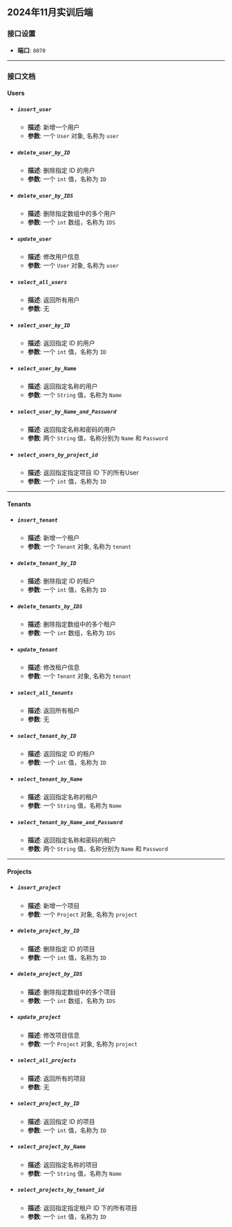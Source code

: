 ## 2024年11月实训后端

### 接口设置
- **端口**: `8070`

---

### 接口文档

#### Users
- ##### `insert_user`
  - **描述**: 新增一个用户
  - **参数**: 一个 `User` 对象, 名称为 `user`

- ##### `delete_user_by_ID`
  - **描述**: 删除指定 ID 的用户
  - **参数**: 一个 `int` 值，名称为 `ID`

- ##### `delete_user_by_IDS`
  - **描述**: 删除指定数组中的多个用户
  - **参数**: 一个 `int` 数组，名称为 `IDS`

- ##### `update_user`
  - **描述**: 修改用户信息
  - **参数**: 一个 `User` 对象, 名称为 `user`

- ##### `select_all_users`
  - **描述**: 返回所有用户
  - **参数**: 无

- ##### `select_user_by_ID`
  - **描述**: 返回指定 ID 的用户
  - **参数**: 一个 `int` 值，名称为 `ID`

- ##### `select_user_by_Name`
  - **描述**: 返回指定名称的用户
  - **参数**: 一个 `String` 值，名称为 `Name`

- ##### `select_user_by_Name_and_Password`
  - **描述**: 返回指定名称和密码的用户
  - **参数**: 两个 `String` 值，名称分别为 `Name` 和 `Password`

- ##### `select_users_by_project_id`
  - **描述**: 返回指定指定项目 ID 下的所有User
  - **参数**:  一个 `int` 值，名称为 `ID`

---

#### Tenants
- ##### `insert_tenant`
  - **描述**: 新增一个租户
  - **参数**: 一个 `Tenant` 对象, 名称为 `tenant`

- ##### `delete_tenant_by_ID`
  - **描述**: 删除指定 ID 的租户
  - **参数**: 一个 `int` 值，名称为 `ID`

- ##### `delete_tenants_by_IDS`
  - **描述**: 删除指定数组中的多个租户
  - **参数**: 一个 `int` 数组，名称为 `IDS`

- ##### `update_tenant`
  - **描述**: 修改租户信息
  - **参数**: 一个 `Tenant` 对象, 名称为 `tenant`

- ##### `select_all_tenants`
  - **描述**: 返回所有租户
  - **参数**: 无

- ##### `select_tenant_by_ID`
  - **描述**: 返回指定 ID 的租户
  - **参数**: 一个 `int` 值，名称为 `ID`

- ##### `select_tenant_by_Name`
  - **描述**: 返回指定名称的租户
  - **参数**: 一个 `String` 值，名称为 `Name`

- ##### `select_tenant_by_Name_and_Password`
  - **描述**: 返回指定名称和密码的租户
  - **参数**: 两个 `String` 值，名称分别为 `Name` 和 `Password`

---

#### Projects
- ##### `insert_project`
  - **描述**: 新增一个项目
  - **参数**: 一个 `Project` 对象, 名称为 `project`

- ##### `delete_project_by_ID`
  - **描述**: 删除指定 ID 的项目
  - **参数**: 一个 `int` 值，名称为 `ID`

- ##### `delete_project_by_IDS`
  - **描述**: 删除指定数组中的多个项目
  - **参数**: 一个 `int` 数组，名称为 `IDS`

- ##### `update_project`
  - **描述**: 修改项目信息
  - **参数**: 一个 `Project` 对象, 名称为 `project`

- ##### `select_all_projects`
  - **描述**: 返回所有的项目
  - **参数**: 无

- ##### `select_project_by_ID`
  - **描述**: 返回指定 ID 的项目
  - **参数**: 一个 `int` 值，名称为 `ID`

- ##### `select_project_by_Name`
  - **描述**: 返回指定名称的项目
  - **参数**: 一个 `String` 值，名称为 `Name`

- ##### `select_projects_by_tenant_id`
  - **描述**: 返回指定指定租户 ID 下的所有项目
  - **参数**:  一个 `int` 值，名称为 `ID`
